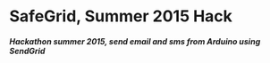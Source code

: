 # SafeGrid, Summer 2015 Hack
##### Hackathon summer 2015, send email and sms from Arduino using SendGrid
